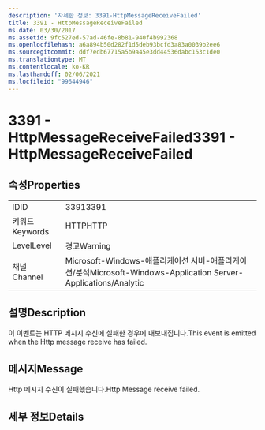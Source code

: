 ```yaml
---
description: '자세한 정보: 3391-HttpMessageReceiveFailed'
title: 3391 - HttpMessageReceiveFailed
ms.date: 03/30/2017
ms.assetid: 9fc527ed-57ad-46fe-8b81-940f4b992368
ms.openlocfilehash: a6a894b50d282f1d5deb93bcfd3a83a0039b2ee6
ms.sourcegitcommit: ddf7edb67715a5b9a45e3dd44536dabc153c1de0
ms.translationtype: MT
ms.contentlocale: ko-KR
ms.lasthandoff: 02/06/2021
ms.locfileid: "99644946"
---
```

# <a name="3391---httpmessagereceivefailed"></a><span data-ttu-id="f8f08-103">3391 - HttpMessageReceiveFailed</span><span class="sxs-lookup"><span data-stu-id="f8f08-103">3391 - HttpMessageReceiveFailed</span></span>

## <a name="properties"></a><span data-ttu-id="f8f08-104">속성</span><span class="sxs-lookup"><span data-stu-id="f8f08-104">Properties</span></span>  
  
|||  
|-|-|  
|<span data-ttu-id="f8f08-105">ID</span><span class="sxs-lookup"><span data-stu-id="f8f08-105">ID</span></span>|<span data-ttu-id="f8f08-106">3391</span><span class="sxs-lookup"><span data-stu-id="f8f08-106">3391</span></span>|  
|<span data-ttu-id="f8f08-107">키워드</span><span class="sxs-lookup"><span data-stu-id="f8f08-107">Keywords</span></span>|<span data-ttu-id="f8f08-108">HTTP</span><span class="sxs-lookup"><span data-stu-id="f8f08-108">HTTP</span></span>|  
|<span data-ttu-id="f8f08-109">Level</span><span class="sxs-lookup"><span data-stu-id="f8f08-109">Level</span></span>|<span data-ttu-id="f8f08-110">경고</span><span class="sxs-lookup"><span data-stu-id="f8f08-110">Warning</span></span>|  
|<span data-ttu-id="f8f08-111">채널</span><span class="sxs-lookup"><span data-stu-id="f8f08-111">Channel</span></span>|<span data-ttu-id="f8f08-112">Microsoft-Windows-애플리케이션 서버-애플리케이션/분석</span><span class="sxs-lookup"><span data-stu-id="f8f08-112">Microsoft-Windows-Application Server-Applications/Analytic</span></span>|  
  
## <a name="description"></a><span data-ttu-id="f8f08-113">설명</span><span class="sxs-lookup"><span data-stu-id="f8f08-113">Description</span></span>  

 <span data-ttu-id="f8f08-114">이 이벤트는 HTTP 메시지 수신에 실패한 경우에 내보내집니다.</span><span class="sxs-lookup"><span data-stu-id="f8f08-114">This event is emitted when the Http message receive has failed.</span></span>  
  
## <a name="message"></a><span data-ttu-id="f8f08-115">메시지</span><span class="sxs-lookup"><span data-stu-id="f8f08-115">Message</span></span>  

 <span data-ttu-id="f8f08-116">Http 메시지 수신이 실패했습니다.</span><span class="sxs-lookup"><span data-stu-id="f8f08-116">Http Message receive failed.</span></span>  
  
## <a name="details"></a><span data-ttu-id="f8f08-117">세부 정보</span><span class="sxs-lookup"><span data-stu-id="f8f08-117">Details</span></span>
